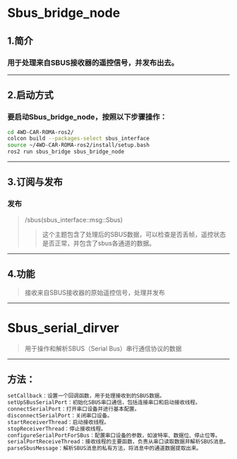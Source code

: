 # Sbus_bridge_node 
## 1.简介
### 用于处理来自SBUS接收器的遥控信号，并发布出去。
---
## 2.启动方式
### 要启动Sbus_bridge_node，按照以下步骤操作：
```bash
cd 4WD-CAR-ROMA-ros2/  
colcon build --packages-select sbus_interface  
source ~/4WD-CAR-ROMA-ros2/install/setup.bash    
ros2 run sbus_bridge sbus_bridge_node  
```
---
## 3.订阅与发布
### 发布
>/sbus(sbus_interface::msg::Sbus)  
>>这个主题包含了处理后的SBUS数据，可以检查是否丢帧，遥控状态是否正常，并包含了sbus各通道的数据。  
---
## 4.功能
>接收来自SBUS接收器的原始遥控信号，处理并发布
---

# Sbus_serial_dirver
>用于操作和解析SBUS（Serial Bus）串行通信协议的数据
---
## 方法：
```bash
setCallback：设置一个回调函数，用于处理接收到的SBUS数据。  
setUpSBusSerialPort：初始化SBUS串口通信，包括连接串口和启动接收线程。  
connectSerialPort：打开串口设备并进行基本配置。  
disconnectSerialPort：关闭串口设备。  
startReceiverThread：启动接收线程。  
stopReceiverThread：停止接收线程。  
configureSerialPortForSBus：配置串口设备的参数，如波特率、数据位、停止位等。  
serialPortReceiveThread：接收线程的主要函数，负责从串口读取数据并解析SBUS消息。  
parseSbusMessage：解析SBUS消息的私有方法，将消息中的通道数据提取出来。  
```